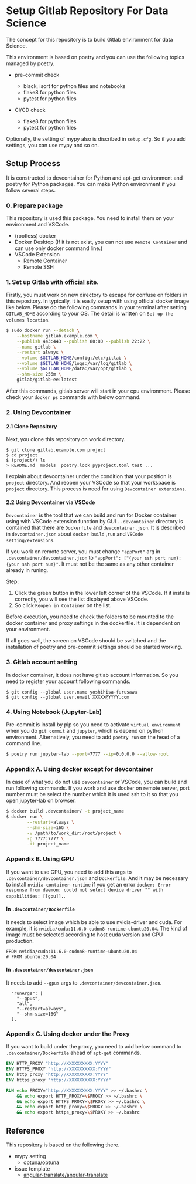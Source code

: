 # Setup Gitlab Repository For Data Science
The concept for this repository is to build Gitlab environment for data Science.

This environment is based on poetry and you can use the following topics managed by poetry.
- pre-commit check
  - black, isort for python files and notebooks
  - flake8 for python files
  - pytest for python files

- CI/CD check
  - flake8 for python files
  - pytest for python files

Optionally, the setting of mypy also is discribed in `setup.cfg`. So if you add settings, you can use mypy and so on.

## Setup Process
It is constructed to devcontainer for Python and apt-get environment and poetry for Python packages.
You can make Python environment if you follow several steps.

### 0. Prepare package
This repository is used this package. You need to install them on your environment and VSCode.
- (rootless) docker
- Docker Desktop (If it is not exist, you can not use `Remote Container` and can use only docker command line.)
- VSCode Extension
  - Remote Container
  - Remote SSH

### 1. Set up Gitlab with [official site](https://docs.gitlab.com/ee/install/docker.html).

Firstly, you must work on new directory to escape for confuse on folders in this repository.
In typically, it is easily setup with using official docker image like below.
Please do the following commands in your terminal after setting `GITLAB_HOME` according to your OS. The detail is written on `Set up the volumes location`.

```bash
$ sudo docker run --detach \
    --hostname gitlab.example.com \
    --publish 443:443 --publish 80:80 --publish 22:22 \
    --name gitlab \
    --restart always \
    --volume $GITLAB_HOME/config:/etc/gitlab \
    --volume $GITLAB_HOME/logs:/var/log/gitlab \
    --volume $GITLAB_HOME/data:/var/opt/gitlab \
    --shm-size 256m \
    gitlab/gitlab-ee:latest
```
After this commands, gitlab server will start in your cpu environment.
Please check your `docker ps` commands with below command.

### 2. Using Devcontainer

#### 2.1 Clone Repository
Next, you clone this repository on work directory.
```
$ git clone gitlab.example.com project
$ cd project
$ (project/) ls
> README.md  models  poetry.lock pyproject.toml test ...
```
I explain about devcontainer under the condition that your position is `project` directory.
And reopen your VSCode so that your workspace is `project` directory. This process is need for using `Devcontainer extensions`.

#### 2.2 Using Devcontainer via VSCode
`Devcontainer` is the tool that we can build and run for Docker container using with VSCode extension function by GUI .
`.devcontainer` directory is contained that there are `Dockerfile` and `devcontainer.json`.
It is described in `devcontainer.json` about `docker build` ,`run` and `VSCode setting/extensions`.

If you work on remote server, you must change `"appPort"` arg in `.devcontainer/devcontainer.json` to `"appPort": ["{your ssh port num}:{your ssh port num}"`.
It must not be the same as any other container already in runing.

Step: 
  1. Click the green button in the lower left corner of the VSCode. If it installs correctly, you will see the list displayed above VSCode.
  2. So click `Reopen in Container` on the list.

Before execution, you need to check the folders to be mounted to the docker container and proxy settings in the dockerfile. It is dependent on your environment.

If all goes well, the screen on VSCode should be switched and the installation of poetry and pre-commit settings should be started working.

### 3. Gitlab account setting
In docker container, it does not have gitlab account information. So you need to register your account following commands.
```
$ git config --global user.name yoshihisa-furusawa
$ git config --global user.email XXXXX@YYYY.com
```

### 4. Using Notebook (Jupyter-Lab)
Pre-commit is install by pip so you need to activate `virtual environment` when you do `git commit` and `jupyter`, which is depend on python environment.
Alternatively, you need to add `poetry run` on the head of a command line.

```bash
$ poetry run jupyter-lab --port=7777 --ip=0.0.0.0 --allow-root
```

### Appendix A. Using docker except for devcontainer
In case of what you do not use `devcontainer` or VSCode, you can build and run following commands.
If you work and use docker on remote server, port number must be select the number which it is used ssh to it so that you open jupyter-lab on browser.

```bash
$ docker build .devcontainer/ -t project_name
$ docker run \
        --restart=always \
        --shm-size=16G \
        -v /path/to/work_dir:/root/project \
        -p 7777:7777 \
        -it project_name
```

### Appendix B. Using GPU
If you want to use GPU, you need to add this args to `.devcontainer/devcontainer.json` and `Dockerfile`. And it may be necessary to install `nvidia-container-runtime`  if you get an error `docker: Error response from daemon: could not select device driver "" with capabilities: [[gpu]].`.

#### In `.devcontainer/Dockerfile`
It needs to select image which be able to use nvidia-driver and cuda.
For example, it is `nvidia/cuda:11.6.0-cudnn8-runtime-ubuntu20.04`.
The kind of image must be selected according to host cuda version and GPU production.

```
FROM nvidia/cuda:11.6.0-cudnn8-runtime-ubuntu20.04
# FROM ubuntu:20.04
```

#### In `.devcontainer/devcontainer.json`
It needs to add `--gpus` args to `.devcontainer/devcontainer.json`.
```
  "runArgs": [
    "--gpus",
    "all",
    "--restart=always",
    "--shm-size=16G"
  ],
```

### Appendix C. Using docker under the Proxy
If you want to build under the proxy, you need to add below command to `.devcontainer/Dockerfile` ahead of `apt-get` commands.

```Dockerfile
ENV HTTP_PROXY "http://XXXXXXXXXX:YYYY"
ENV HTTPS_PROXY "http://XXXXXXXXXX:YYYY"
ENV http_proxy "http://XXXXXXXXXX:YYYY"
ENV https_proxy "http://XXXXXXXXXX:YYYY"

RUN echo PROXY="http://XXXXXXXXXX:YYYY" >> ~/.bashrc \
    && echo export HTTP_PROXY=\$PROXY >> ~/.bashrc \
    && echo export HTTPS_PROXY=\$PROXY >> ~/.bashrc \
    && echo export http_proxy=\$PROXY >> ~/.bashrc \
    && echo export https_proxy=\$PROXY >> ~/.bashrc
```

## Reference
This repository is based on the following there.

- mypy setting
  - [optuna/optuna](https://github.com/optuna/optuna/tree/master)
- issue template
  - [angular-translate/angular-translate](https://github.com/angular-translate/angular-translate/tree/master)

